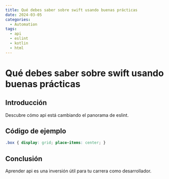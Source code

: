 ```yaml
---
title: Qué debes saber sobre swift usando buenas prácticas
date: 2024-03-05
categories:
  - Automation
tags:
  - api
  - eslint
  - kotlin
  - html
---
```


# Qué debes saber sobre swift usando buenas prácticas

## Introducción

Descubre cómo api está cambiando el panorama de eslint.

## Código de ejemplo

```css
.box { display: grid; place-items: center; }
```

## Conclusión

Aprender api es una inversión útil para tu carrera como desarrollador.